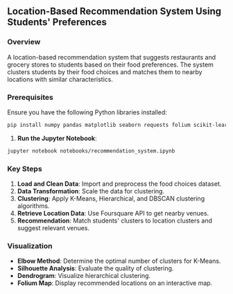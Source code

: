 ## Location-Based Recommendation System Using Students' Preferences

### Overview

A location-based recommendation system that suggests restaurants and grocery stores to students based on their food preferences. The system clusters students by their food choices and matches them to nearby locations with similar characteristics.

### Prerequisites

Ensure you have the following Python libraries installed:

```sh
pip install numpy pandas matplotlib seaborn requests folium scikit-learn scipy
```

1. **Run the Jupyter Notebook**:

```sh
jupyter notebook notebooks/recommendation_system.ipynb
```

### Key Steps

1. **Load and Clean Data**: Import and preprocess the food choices dataset.
2. **Data Transformation**: Scale the data for clustering.
3. **Clustering**: Apply K-Means, Hierarchical, and DBSCAN clustering algorithms.
4. **Retrieve Location Data**: Use Foursquare API to get nearby venues.
5. **Recommendation**: Match students' clusters to location clusters and suggest relevant venues.

### Visualization

- **Elbow Method**: Determine the optimal number of clusters for K-Means.
- **Silhouette Analysis**: Evaluate the quality of clustering.
- **Dendrogram**: Visualize hierarchical clustering.
- **Folium Map**: Display recommended locations on an interactive map.
